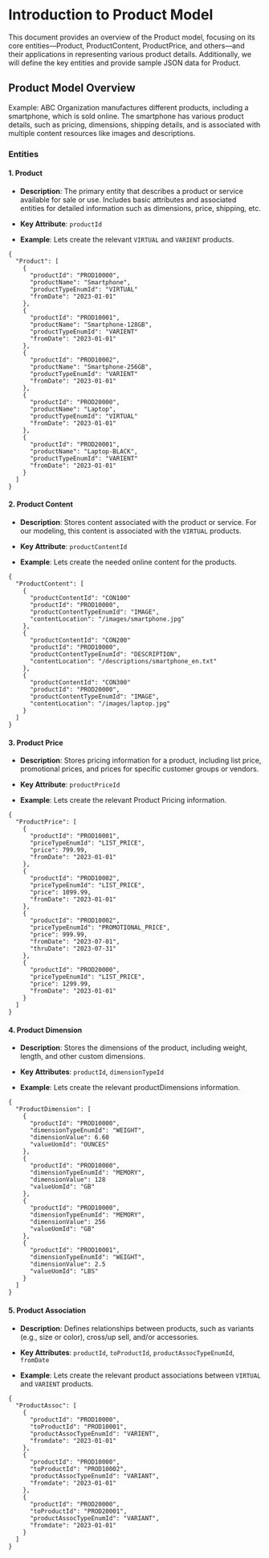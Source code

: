 # Introduction to Product Model
This document provides an overview of the Product model, focusing on its core entities—Product, ProductContent, ProductPrice, and others—and their applications in representing various product details. Additionally, we will define the key entities and provide sample JSON data for Product.

## Product Model Overview
Example: ABC Organization manufactures different products, including a smartphone, which is sold online. The smartphone has various product details, such as pricing, dimensions, shipping details, and is associated with multiple content resources like images and descriptions.

### Entities

#### 1. Product
- **Description**: The primary entity that describes a product or service available for sale or use. Includes basic attributes and associated entities for detailed information such as dimensions, price, shipping, etc.

- **Key Attribute**: `productId`
- **Example**: Lets create the relevant `VIRTUAL` and `VARIENT` products.
```
{
  "Product": [
    {
      "productId": "PROD10000",
      "productName": "Smartphone",
      "productTypeEnumId": "VIRTUAL"
      "fromDate": "2023-01-01"
    },
    {
      "productId": "PROD10001",
      "productName": "Smartphone-128GB",
      "productTypeEnumId": "VARIENT"
      "fromDate": "2023-01-01"
    },
    {
      "productId": "PROD10002",
      "productName": "Smartphone-256GB",
      "productTypeEnumId": "VARIENT"
      "fromDate": "2023-01-01"
    },
    {
      "productId": "PROD20000",
      "productName": "Laptop",
      "productTypeEnumId": "VIRTUAL"
      "fromDate": "2023-01-01"
    },
    {
      "productId": "PROD20001",
      "productName": "Laptop-BLACK",
      "productTypeEnumId": "VARIENT"
      "fromDate": "2023-01-01"
    }
  ]
}
```

#### 2. Product Content
- **Description**: Stores content associated with the product or service. For our modeling, this content is associated with the `VIRTUAL` products.

- **Key Attribute**: `productContentId`
- **Example**: Lets create the needed online content for the products.
```
{
  "ProductContent": [
    {
      "productContentId": "CON100"
      "productId": "PROD10000",
      "productContentTypeEnumId": "IMAGE",
      "contentLocation": "/images/smartphone.jpg"
    },
    {
      "productContentId": "CON200"
      "productId": "PROD10000",
      "productContentTypeEnumId": "DESCRIPTION",
      "contentLocation": "/descriptions/smartphone_en.txt"
    },
    {
      "productContentId": "CON300"
      "productId": "PROD20000",
      "productContentTypeEnumId": "IMAGE",
      "contentLocation": "/images/laptop.jpg"
    }
  ]
}
```

#### 3. Product Price
- **Description**: Stores pricing information for a product, including list price, promotional prices, and prices for specific customer groups or vendors.

- **Key Attribute**: `productPriceId`
- **Example**: Lets create the relevant Product Pricing information.
```
{
  "ProductPrice": [
    {
      "productId": "PROD10001",
      "priceTypeEnumId": "LIST_PRICE",
      "price": 799.99,
      "fromDate": "2023-01-01"
    },
    {
      "productId": "PROD10002",
      "priceTypeEnumId": "LIST_PRICE",
      "price": 1099.99,
      "fromDate": "2023-01-01"
    },
    {
      "productId": "PROD10002",
      "priceTypeEnumId": "PROMOTIONAL_PRICE",
      "price": 999.99,
      "fromDate": "2023-07-01",
      "thruDate": "2023-07-31"
    },
    {
      "productId": "PROD20000",
      "priceTypeEnumId": "LIST_PRICE",
      "price": 1299.99,
      "fromDate": "2023-01-01"
    }
  ]
}
```
#### 4. Product Dimension
- **Description**: Stores the dimensions of the product, including weight, length, and other custom dimensions.

- **Key Attributes**: `productId`, `dimensionTypeId`
- **Example**: Lets create the relevant productDimensions information.
```
{
  "ProductDimension": [
    {
      "productId": "PROD10000",
      "dimensionTypeEnumId": "WEIGHT",
      "dimensionValue": 6.60
      "valueUomId": "OUNCES"
    },
    {
      "productId": "PROD10000",
      "dimensionTypeEnumId": "MEMORY",
      "dimensionValue": 128
      "valueUomId": "GB"
    },
    {
      "productId": "PROD10000",
      "dimensionTypeEnumId": "MEMORY",
      "dimensionValue": 256
      "valueUomId": "GB"
    },
    {
      "productId": "PROD10001",
      "dimensionTypeEnumId": "WEIGHT",
      "dimensionValue": 2.5
      "valueUomId": "LBS"
    }
  ]
}
```

#### 5. Product Association
- **Description**: Defines relationships between products, such as variants (e.g., size or color), cross/up sell, and/or accessories.

- **Key Attributes**: `productId`, `toProductId`, `productAssocTypeEnumId`, `fromDate`
- **Example**: Lets create the relevant product associations between `VIRTUAL` and `VARIENT` products.
```
{
  "ProductAssoc": [
    {
      "productId": "PROD10000",
      "toProductId": "PROD10001",
      "productAssocTypeEnumId": "VARIENT",
      "fromdate": "2023-01-01"
    },
    {
      "productId": "PROD10000",
      "toProductId": "PROD10002",
      "productAssocTypeEnumId": "VARIANT",
      "fromdate": "2023-01-01"
    },
    {
      "productId": "PROD20000",
      "toProductId": "PROD20001",
      "productAssocTypeEnumId": "VARIANT",
      "fromdate": "2023-01-01"
    }
  ]
}
```